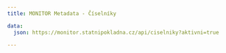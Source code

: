 ```yaml
---
title: MONITOR Metadata - Číselníky

data:
  json: https://monitor.statnipokladna.cz/api/ciselniky?aktivni=true

---
```


